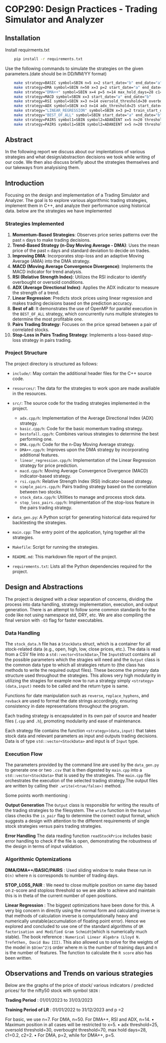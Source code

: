 
# COP290: Design Practices - Trading Simulator and Analyzer

## Installation

Install requirments.txt 

```bash
    pip install -r requirements.txt
```

Use the following commands to simulate the strategies on the given parameters.(date should be in DD/MM/YY format) 
```bash
    make strategy=BASIC symbol=SBIN n=5 x=2 start_date="b" end_date="a"
    make strategy=DMA symbol=SBIN n=50 x=3 p=2 start_date="a" end_date="b"
    make strategy="DMA++" symbol=SBIN x=4 p=5 n=14 max_hold_days=28 c1=0.2 c2=2 start_date="a" end_date="b"
    make strategy=MACD symbol=SBIN x=3 start_date="a" end_date="b"
    make strategy=RSI symbol=SBIN x=3 n=14 oversold_threshold=30 overbought_threshold=70 start_date="a" end_date="b"
    make strategy=ADX symbol=SBIN x=3 n=14 adx_threshold=25 start_date="a" end_date="b"
    make strategy="LINEAR_REGRESSION" symbol=SBIN x=3 p=2 train_start_date="a" train_end_date="b" start_date="c" end_date="d"
    make strategy="BEST_OF_ALL" symbol=SBIN start_date="a" end_date="b"
    make strategy=PAIRS symbol1=SBIN symbol2=ADANIENT x=5 n=20 threshold=2 start_date="a" end_date="b"
    make strategy=PAIRS symbol1=SBIN symbol2=ADANIENT x=5 n=20 threshold=2 stop_loss_threshold=4 start_date="a" end_date="b"
```

## Abstract 
In the following report we discuss about our implentations of various strategies and what design/abstraction decisions we took while writing of our code. We then also discuss briefly about the strategies themselves and our takeways from analysising them.  



## Introduction
Focusing on the design and implementation of a Trading Simulator and Analyzer. The goal is to explore various algorithmic trading strategies, implement them in C++, and analyze their performance using historical data. below are the strategies we have implemented 

### Strategies Implemented
1. **Momentum-Based Strategies**: Observes price series patterns over the past `n` days to make trading decisions.
2. **Trend-Based Strategy (n-Day Moving Average - DMA)**: Uses the mean price of the past `n` days and standard deviation to decide on trades.
3. **Improving DMA**: Incorporates stop-loss and an adaptive Moving Average (AMA) into the DMA strategy.
4. **MACD (Moving Average Convergence Divergence)**: Implements the MACD indicator for trend analysis.
5. **RSI (Relative Strength Index)**: Utilizes the RSI indicator to identify overbought or oversold conditions.
6. **ADX (Average Directional Index)**: Applies the ADX indicator to measure the strength of a trend.
7. **Linear Regression**: Predicts stock prices using linear regression and makes trading decisions based on the prediction accuracy.
8. **Best of all**:  It demonstrates the use of OpenMP for parallel execution in the `BEST_OF_ALL` strategy, which concurrently runs multiple strategies to determine the most profitable one.
8. **Pairs Trading Strategy**: Focuses on the price spread between a pair of correlated stocks.
9. **Stop-Loss in Pairs Trading Strategy**: Implements a loss-based stop-loss strategy in pairs trading.

### Project Structure
The project directory is structured as follows:

- `include/`: May contain the additional header files for the C++ source code. 
- `resources/`: The data for the strategies to work upon are made availiable in the resources. 
- `src/`: The source code for the trading strategies implemented in the project.
  - `adx.cpp/h`: Implementation of the Average Directional Index (ADX) strategy.
  - `basic.cpp/h`: Code for the basic momentum trading strategy.
  - `bestofall.cpp/h`: Combines various strategies to determine the best performing one.
  - `DMA.cpp/h`: Code for the n-Day Moving Average strategy.
  - `DMA++.cpp/h`: Improves upon the DMA strategy by incorporating additional features.
  - `linear_regression.cpp/h`: Implementation of the Linear Regression strategy for price prediction.
  - `macd.cpp/h`: Moving Average Convergence Divergence (MACD) indicator-based strategy.
  - `rsi.cpp/h`: Relative Strength Index (RSI) indicator-based strategy.
  - `simple_pairs.cpp/h`: Pairs trading strategy based on the correlation between two stocks.
  - `stock_data.cpp/h`: Utilities to manage and process stock data.
  - `stop_loss_pairs.cpp/h`: Implementation of the stop-loss feature in the pairs trading strategy.

- `data_gen.py`: A Python script for generating historical data required for backtesting the strategies.
- `main.cpp`: The entry point of the application, tying together all the strategies.
- `Makefile`: Script for running the strategies. 
- `README.md`: This markdown file report of the project.
- `requirements.txt`: Lists all the Python dependencies required for the project.

## Design and Abstractions

The project is designed with a clear separation of concerns, dividing the process into data handling, strategy implementation, execution, and output generation. There is an attempt to follow some common standards for the code like not using namespace std, DRY, etc. We are also compiling the final version with `-O3` flag for faster executables.

### Data Handling
The `stock_data.h` file has a `StockData` struct, which is a container for all stock-related data (e.g., open, high, low, close prices, etc.). The data is read from a CSV file into a `std::vector<StockData>`,The `Input`struct contains all the possible parameters which the stragies will need and the `Output` class is the common data type to which all strategies return to (the class has methods to write the required output files). These become the primary data structure used throughout the strategies. This allows very high modularity in utilizing the stragies for example now to run a strategy simply `<strategy>(data,input)` needs to be called and the return type is same.

Functions for date manipulation such as `reverse`, `replace_hyphens`, and `revback` are used to format the date strings accordingly, ensuring consistency in date representations throughout the program.


Each trading strategy is encapsulated in its own pair of source and header files (`.cpp` and `.h`), promoting modularity and ease of maintenance. 



Each strategy file contains the function `<strategy>(data,input)` that takes stock data and relevant parameters as input and outputs trading decisions. Data is of type `std::vector<StockData>` and input is of `Input` type.

### Execution Flow
The parameters provided by the command line are used by the `data_gen.py` to generate one or two `.csv` that is then digested by `main.cpp` into a `std::vector<StockData>` that is used by the strategies.
The `main.cpp` file orchestrates the execution of the selected trading strategy.The output files are written by calling their `.write(<true/false>)` method. 

Some points worth mentioning : 

**Output Generation**
The `Output` class is responsible for writing the results of the trading strategies to the filesystem. The `write` function in the `Output` class checks the `is_pair` flag to determine the correct output format, which suggests a design with attention to the different requirements of single stock strategies versus pairs trading strategies.

 **Error Handling**
The data reading function `readStockPrice` includes basic error handling to check if the file is open, demonstrating the robustness of the design in terms of input validation.

### Algorithmic Optemizations 

**DMA/DMA++/BASIC/PAIRS** : Used sliding window to make these run in `O(n)` where n is corresponds to number of trading days. 

**STOP_LOSS_PAIR** : We need to close multiple position on same day based on z-score and stoploss threshold so we are able to achieve and maintain this is in theta of the current number of open positions.   


**Linear Regression** : The biggest optimizations have been done for this. A very big concern in directly using the normal form and calculating inverse is that methods of calculation inverse is computationally heavy and numerically unstable(accumulation of floating point error). Hence we explored and concluded to use one of the standard algorithms of `QR factorisation and Modified Gram Schmidt`(which is numerically much stable). 
The book reference : `Numerical Linear Algebra (Lloyd N. Trefethen, David Bau III)`. 
This also allowed us to solve for the weights of the model in `$O(mn^2)$` order where m is the number of  training days and n is the number of features. The function to calculate the `R score` also has been written. 


## Observations and Trends on various strategies 

Below are the graphs of the price of stock/ various indicators / predicted prices/ for the nifty50 stock with symbol `SBIN`  : 

**Trading Period**  : 01/01/2023 to 31/03/2023 

**Training Period of LR** : 01/01/2022 to 31/12/2023  and p =2 

For basic, we use n=7. For DMA, n=50. For DMA++, RSI and ADX,
n=14.
• Maximum position in all cases will be restricted to x=5.
• adx threshold=25, oversold threshold=30, overbought threshold=70, max hold days=28,
c1=0.2, c2=2.
• For DMA, p=2, while for DMA++, p=5. 






